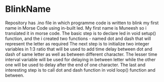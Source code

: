# BlinkName
Repository has .ino file in which programme code is written to blink my first name in Morse Code using in-built led. 
My first name is Muneesh so i translated it in morse code.
The basic step is to declare led in void setup() function, and the i created two functions - named dot and dash that will represent the letter as required
The next step is to initialize two integer variables in 1:3 ratio that will be used to add time delay between dot and dash of same letter as well as between different character. 
The lesser time interval variable  will be used for delaying in between letter while the other one will be used to delay after the end of one character.
The last and interesting step is to call dot and dash function in void loop() function and between.
